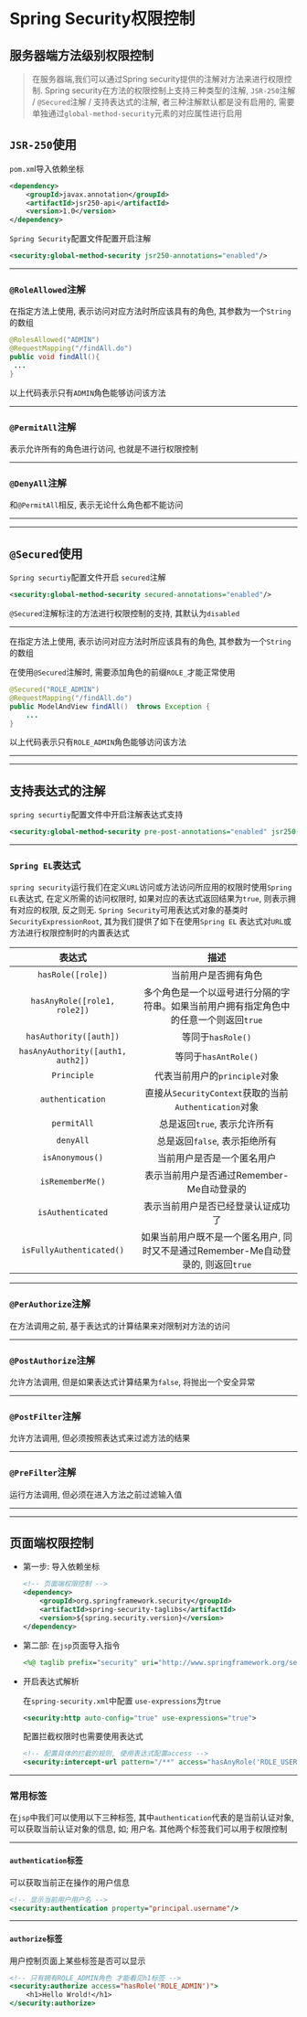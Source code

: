 # Spring Security权限控制

## 服务器端方法级别权限控制

> 在服务器端,我们可以通过Spring security提供的注解对方法来进行权限控制. Spring security在方法的权限控制上支持三种类型的注解, `JSR-250`注解 / `@Secured`注解 / 支持表达式的注解, 者三种注解默认都是没有启用的, 需要单独通过`global-method-security`元素的对应属性进行启用



## `JSR-250`使用

`pom.xm`l导入依赖坐标

```xml
<dependency>
    <groupId>javax.annotation</groupId>
    <artifactId>jsr250-api</artifactId>
    <version>1.0</version>
</dependency>
```

`Spring Security`配置文件配置开启注解

```xml
<security:global-method-security jsr250-annotations="enabled"/>
```

---

### `@RoleAllowed`注解

在指定方法上使用, 表示访问对应方法时所应该具有的角色, 其参数为一个`String`的数组

```java
@RolesAllowed("ADMIN")
@RequestMapping("/findAll.do")
public void findAll(){
 ...   
}
```

以上代码表示只有`ADMIN`角色能够访问该方法

---

### `@PermitAll`注解

表示允许所有的角色进行访问, 也就是不进行权限控制

---

### `@DenyAll`注解

和`@PermitAll`相反, 表示无论什么角色都不能访问

---

---

## `@Secured`使用

`Spring securtiy`配置文件开启 `secured`注解

```xml
<security:global-method-security secured-annotations="enabled"/>
```

`@Secured`注解标注的方法进行权限控制的支持, 其默认为`disabled`

---

在指定方法上使用, 表示访问对应方法时所应该具有的角色, 其参数为一个`String`的数组

在使用`@Secured`注解时, 需要添加角色的前缀`ROLE_`才能正常使用

```java
@Secured("ROLE_ADMIN")
@RequestMapping("/findAll.do")
public ModelAndView findAll()  throws Exception {
    ...
}
```

以上代码表示只有`ROLE_ADMIN`角色能够访问该方法

---

---

## 支持表达式的注解

`spring securtiy`配置文件中开启注解表达式支持

```xml
<security:global-method-security pre-post-annotations="enabled" jsr250-annotations="enabled" secured-annotations="enabled"/>
```

---

### `Spring EL`表达式

`spring security`运行我们在定义`URL`访问或方法访问所应用的权限时使用`Spring EL`表达式, 在定义所需的访问权限时, 如果对应的表达式返回结果为`true`, 则表示拥有对应的权限, 反之则无. `Spring Security`可用表达式对象的基类时`SecurityExpressionRoot`, 其为我们提供了如下在使用`Spring EL` 表达式对`URL`或方法进行权限控制时的内置表达式

|              表达式               |                             描述                             |
| :-------------------------------: | :----------------------------------------------------------: |
|         `hasRole([role])`         |                     当前用户是否拥有角色                     |
|   `hasAnyRole([role1, role2])`    | 多个角色是一个以逗号进行分隔的字符串。如果当前用户拥有指定角色中的任意一个则返回`true` |
|      `hasAuthority([auth])`       |                      等同于`hasRole()`                       |
| `hasAnyAuthority([auth1, auth2])` |                     等同于`hasAntRole()`                     |
|            `Principle`            |                代表当前用户的`principle`对象                 |
|         `authentication`          |    直接从`SecurityContext`获取的当前`Authentication`对象     |
|            `permitAll`            |                 总是返回`true`, 表示允许所有                 |
|             `denyAll`             |                总是返回`false`, 表示拒绝所有                 |
|          `isAnonymous()`          |                  当前用户是否是一个匿名用户                  |
|         `isRememberMe()`          |          表示当前用户是否通过Remember-Me自动登录的           |
|         `isAuthenticated`         |              表示当前用户是否已经登录认证成功了              |
|     `isFullyAuthenticated()`      | 如果当前用户既不是一个匿名用户, 同时又不是通过Remember-Me自动登录的, 则返回`true` |



---

### `@PerAuthorize`注解

在方法调用之前, 基于表达式的计算结果来对限制对方法的访问

---

### `@PostAuthorize`注解

允许方法调用, 但是如果表达式计算结果为`false`, 将抛出一个安全异常

---

### `@PostFilter`注解

允许方法调用, 但必须按照表达式来过滤方法的结果

---

### `@PreFilter`注解

运行方法调用, 但必须在进入方法之前过滤输入值

---

---

## 页面端权限控制

* 第一步: 导入依赖坐标

  ```xml
  <!-- 页面端权限控制 -->
  <dependency>
      <groupId>org.springframework.security</groupId>
      <artifactId>spring-security-taglibs</artifactId>
      <version>${spring.security.version}</version>
  </dependency>
  ```

* 第二部: 在`jsp`页面导入指令

  ```jsp
  <%@ taglib prefix="security" uri="http://www.springframework.org/security/tags" %>
  ```

* 开启表达式解析

  在`spring-security.xml`中配置 `use-expressions`为`true`

  ```xml
  <security:http auto-config="true" use-expressions="true">
  ```

  配置拦截权限时也需要使用表达式

  ```xml
  <!-- 配置具体的拦截的规则, 使用表达式配置access -->
  <security:intercept-url pattern="/**" access="hasAnyRole('ROLE_USER','ROLE_ADMIN')"/>
  ```

---

### 常用标签

在`jsp`中我们可以使用以下三种标签, 其中`authentication`代表的是当前认证对象, 可以获取当前认证对象的信息, 如; 用户名. 其他两个标签我们可以用于权限控制

---

#### `authentication`标签

可以获取当前正在操作的用户信息

```jsp
<!-- 显示当前用户用户名 -->
<security:authentication property="principal.username"/>
```

---

#### `authorize`标签

用户控制页面上某些标签是否可以显示

```jsp
<!-- 只有拥有ROLE_ADMIN角色 才能看见h1标签 -->
<security:authorize access="hasRole('ROLE_ADMIN')">
	<h1>Hello Wrold!</h1>
</security:authorize>
```